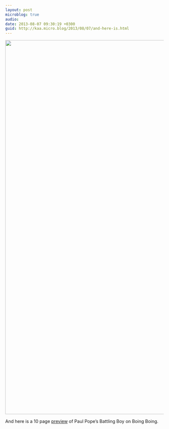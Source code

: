 ```yaml
---
layout: post
microblog: true
audio: 
date: 2013-08-07 09:30:19 +0300
guid: http://kaa.micro.blog/2013/08/07/and-here-is.html
---
```

<img src="https://micro.kaa.bz/uploads/2018/cbec48886c.jpg" alt="" width="840" height="1190" class="alignnone size-full wp-image-584" /><p>And here is a 10 page <a href="http://boingboing.net/2013/07/31/exclusive-trailer-and-preview.html">preview</a> of Paul Pope&rsquo;s Battling Boy on Boing Boing.</p>
